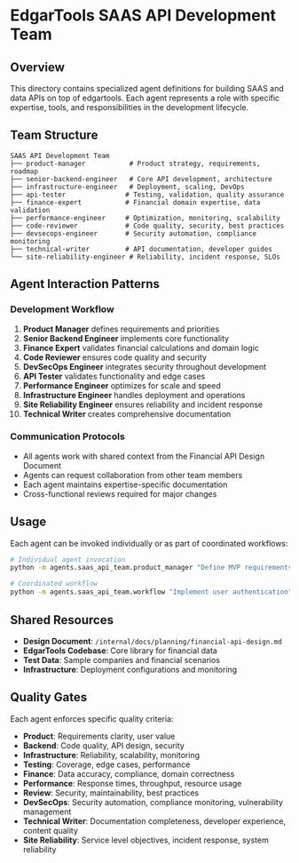 # EdgarTools SAAS API Development Team

## Overview

This directory contains specialized agent definitions for building SAAS and data APIs on top of edgartools. Each agent represents a role with specific expertise, tools, and responsibilities in the development lifecycle.

## Team Structure

```
SAAS API Development Team
├── product-manager           # Product strategy, requirements, roadmap
├── senior-backend-engineer   # Core API development, architecture
├── infrastructure-engineer   # Deployment, scaling, DevOps
├── api-tester               # Testing, validation, quality assurance
├── finance-expert           # Financial domain expertise, data validation
├── performance-engineer     # Optimization, monitoring, scalability
├── code-reviewer            # Code quality, security, best practices
├── devsecops-engineer       # Security automation, compliance monitoring
├── technical-writer         # API documentation, developer guides
└── site-reliability-engineer # Reliability, incident response, SLOs
```

## Agent Interaction Patterns

### Development Workflow
1. **Product Manager** defines requirements and priorities
2. **Senior Backend Engineer** implements core functionality
3. **Finance Expert** validates financial calculations and domain logic
4. **Code Reviewer** ensures code quality and security
5. **DevSecOps Engineer** integrates security throughout development
6. **API Tester** validates functionality and edge cases
7. **Performance Engineer** optimizes for scale and speed
8. **Infrastructure Engineer** handles deployment and operations
9. **Site Reliability Engineer** ensures reliability and incident response
10. **Technical Writer** creates comprehensive documentation

### Communication Protocols
- All agents work with shared context from the Financial API Design Document
- Agents can request collaboration from other team members
- Each agent maintains expertise-specific documentation
- Cross-functional reviews required for major changes

## Usage

Each agent can be invoked individually or as part of coordinated workflows:

```bash
# Individual agent invocation
python -m agents.saas_api_team.product_manager "Define MVP requirements"

# Coordinated workflow
python -m agents.saas_api_team.workflow "Implement user authentication"
```

## Shared Resources

- **Design Document**: `/internal/docs/planning/financial-api-design.md`
- **EdgarTools Codebase**: Core library for financial data
- **Test Data**: Sample companies and financial scenarios
- **Infrastructure**: Deployment configurations and monitoring

## Quality Gates

Each agent enforces specific quality criteria:

- **Product**: Requirements clarity, user value
- **Backend**: Code quality, API design, security
- **Infrastructure**: Reliability, scalability, monitoring
- **Testing**: Coverage, edge cases, performance
- **Finance**: Data accuracy, compliance, domain correctness
- **Performance**: Response times, throughput, resource usage
- **Review**: Security, maintainability, best practices
- **DevSecOps**: Security automation, compliance monitoring, vulnerability management
- **Technical Writer**: Documentation completeness, developer experience, content quality
- **Site Reliability**: Service level objectives, incident response, system reliability